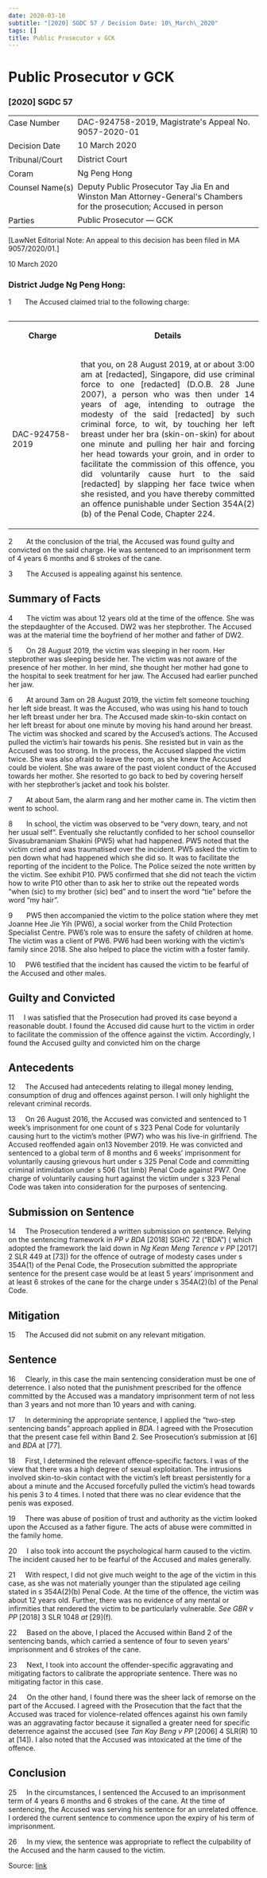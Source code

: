 ```yaml
---
date: 2020-03-10
subtitle: "[2020] SGDC 57 / Decision Date: 10\_March\_2020"
tags: []
title: Public Prosecutor v GCK
---
```

# Public Prosecutor _v_ GCK  

### \[2020\] SGDC 57

<table id="info-table"><tbody><tr class="info-row"><td class="txt-label" style="padding: 4px 0px; white-space: nowrap" valign="top">Case Number</td><td class="txt-body">DAC-924758-2019, Magistrate's Appeal No. 9057-2020-01</td></tr><tr class="info-row"><td class="txt-label" style="padding: 4px 0px; white-space: nowrap" valign="top">Decision Date</td><td class="txt-body">10 March 2020</td></tr><tr class="info-row"><td class="txt-label" style="padding: 4px 0px; white-space: nowrap" valign="top">Tribunal/Court</td><td class="txt-body">District Court</td></tr><tr class="info-row"><td class="txt-label" style="padding: 4px 0px; white-space: nowrap" valign="top">Coram</td><td class="txt-body">Ng Peng Hong</td></tr><tr class="info-row"><td class="txt-label" style="padding: 4px 0px; white-space: nowrap" valign="top">Counsel Name(s)</td><td class="txt-body">Deputy Public Prosecutor Tay Jia En and Winston Man Attorney-General's Chambers for the prosecution; Accused in person</td></tr><tr class="info-row"><td class="txt-label" style="padding: 4px 0px; white-space: nowrap" valign="top">Parties</td><td class="txt-body">Public Prosecutor — GCK</td></tr></tbody></table>

\[LawNet Editorial Note: An appeal to this decision has been filed in MA 9057/2020/01.\]

10 March 2020

### District Judge Ng Peng Hong:

1       The Accused claimed trial to the following charge:

<table align="left" cellpadding="0" cellspacing="0" class="Judg-2-tblr" frame="all" pgwide="1"><colgroup><col width="27.36%"> <col width="72.64%"> </colgroup><tbody><tr><td align="left" class="br" rowspan="1" valign="top"><p align="center" class="Table-Para-1"><b>Charge</b></p></td><td align="left" class="b" rowspan="1" valign="top"><p align="center" class="Table-Para-1"><b>Details</b></p></td></tr><tr><td align="left" class="r" rowspan="1" valign="middle"><p align="justify" class="Table-Para-1">DAC-924758-2019</p></td><td align="left" class="" rowspan="1" valign="middle"><p align="justify" class="Table-Para-1">that you, on 28 August 2019, at or about 3:00 am at [redacted], Singapore, did use criminal force to one [redacted] (D.O.B. 28 June 2007), a person who was then under 14 years of age, intending to outrage the modesty of the said [redacted] by such criminal force, to wit, by touching her left breast under her bra (skin-on-skin) for about one minute and pulling her hair and forcing her head towards your groin, and in order to facilitate the commission of this offence, you did voluntarily cause hurt to the said [redacted] by slapping her face twice when she resisted, and you have thereby committed an offence punishable under Section 354A(2)(b) of the Penal Code, Chapter 224.</p></td></tr></tbody></table>

  
  

2       At the conclusion of the trial, the Accused was found guilty and convicted on the said charge. He was sentenced to an imprisonment term of 4 years 6 months and 6 strokes of the cane.

3       The Accused is appealing against his sentence.

## Summary of Facts

4       The victim was about 12 years old at the time of the offence. She was the stepdaughter of the Accused. DW2 was her stepbrother. The Accused was at the material time the boyfriend of her mother and father of DW2.

5       On 28 August 2019, the victim was sleeping in her room. Her stepbrother was sleeping beside her. The victim was not aware of the presence of her mother. In her mind, she thought her mother had gone to the hospital to seek treatment for her jaw. The Accused had earlier punched her jaw.

6       At around 3am on 28 August 2019, the victim felt someone touching her left side breast. It was the Accused, who was using his hand to touch her left breast under her bra. The Accused made skin-to-skin contact on her left breast for about one minute by moving his hand around her breast. The victim was shocked and scared by the Accused’s actions. The Accused pulled the victim’s hair towards his penis. She resisted but in vain as the Accused was too strong. In the process, the Accused slapped the victim twice. She was also afraid to leave the room, as she knew the Accused could be violent. She was aware of the past violent conduct of the Accused towards her mother. She resorted to go back to bed by covering herself with her stepbrother’s jacket and took his bolster.

7       At about 5am, the alarm rang and her mother came in. The victim then went to school.

8       In school, the victim was observed to be “very down, teary, and not her usual self”. Eventually she reluctantly confided to her school counsellor Sivasubramaniam Shakini (PW5) what had happened. PW5 noted that the victim cried and was traumatised over the incident. PW5 asked the victim to pen down what had happened which she did so. It was to facilitate the reporting of the incident to the Police. The Police seized the note written by the victim. See exhibit P10. PW5 confirmed that she did not teach the victim how to write P10 other than to ask her to strike out the repeated words “when (sic) to my brother (sic) bed” and to insert the word “tie” before the word “my hair”.

9       PW5 then accompanied the victim to the police station where they met Joanne Hee Jie Yih (PW6), a social worker from the Child Protection Specialist Centre. PW6’s role was to ensure the safety of children at home. The victim was a client of PW6. PW6 had been working with the victim’s family since 2018. She also helped to place the victim with a foster family.

10     PW6 testified that the incident has caused the victim to be fearful of the Accused and other males.

## Guilty and Convicted

11     I was satisfied that the Prosecution had proved its case beyond a reasonable doubt. I found the Accused did cause hurt to the victim in order to facilitate the commission of the offence against the victim. Accordingly, I found the Accused guilty and convicted him on the charge

## Antecedents

12     The Accused had antecedents relating to illegal money lending, consumption of drug and offences against person. I will only highlight the relevant criminal records.

13     On 26 August 2016, the Accused was convicted and sentenced to 1 week’s imprisonment for one count of s 323 Penal Code for voluntarily causing hurt to the victim’s mother (PW7) who was his live-in girlfriend. The Accused reoffended again on13 November 2019. He was convicted and sentenced to a global term of 8 months and 6 weeks’ imprisonment for voluntarily causing grievous hurt under s 325 Penal Code and committing criminal intimidation under s 506 (1st limb) Penal Code against PW7. One charge of voluntarily causing hurt against the victim under s 323 Penal Code was taken into consideration for the purposes of sentencing.

## Submission on Sentence

14     The Prosecution tendered a written submission on sentence. Relying on the sentencing framework in _PP v BDA_ <span class="citation">\[2018\] SGHC 72</span> (“BDA”) ( which adopted the framework the laid down in _Ng Kean Meng Terence v PP_ <span class="citation">\[2017\] 2 SLR 449</span> at \[73\]) for the offence of outrage of modesty cases under s 354A(1) of the Penal Code, the Prosecution submitted the appropriate sentence for the present case would be at least 5 years’ imprisonment and at least 6 strokes of the cane for the charge under s 354A(2)(b) of the Penal Code.

## Mitigation

15     The Accused did not submit on any relevant mitigation.

## Sentence

16     Clearly, in this case the main sentencing consideration must be one of deterrence. I also noted that the punishment prescribed for the offence committed by the Accused was a mandatory imprisonment term of not less than 3 years and not more than 10 years and with caning.

17     In determining the appropriate sentence, I applied the “two-step sentencing bands” approach applied in _BDA_. I agreed with the Prosecution that the present case fell within Band 2. See Prosecution’s submission at \[6\] and _BDA_ at \[77\].

18     First, I determined the relevant offence-specific factors. I was of the view that there was a high degree of sexual exploitation. The intrusions involved skin-to-skin contact with the victim’s left breast persistently for a about a minute and the Accused forcefully pulled the victim’s head towards his penis 3 to 4 times. I noted that there was no clear evidence that the penis was exposed.

19     There was abuse of position of trust and authority as the victim looked upon the Accused as a father figure. The acts of abuse were committed in the family home.

20     I also took into account the psychological harm caused to the victim. The incident caused her to be fearful of the Accused and males generally.

21     With respect, I did not give much weight to the age of the victim in this case, as she was not materially younger than the stipulated age ceiling stated in s 354A(2)(b) Penal Code. At the time of the offence, the victim was about 12 years old. Further, there was no evidence of any mental or infirmities that rendered the victim to be particularly vulnerable. _See GBR v PP_ <span class="citation">\[2018\] 3 SLR 1048</span> _at_ \[29\](f)_._

22     Based on the above, I placed the Accused within Band 2 of the sentencing bands, which carried a sentence of four to seven years’ imprisonment and 6 strokes of the cane.

23     Next, I took into account the offender-specific aggravating and mitigating factors to calibrate the appropriate sentence. There was no mitigating factor in this case.

24     On the other hand, I found there was the sheer lack of remorse on the part of the Accused. I agreed with the Prosecution that the fact that the Accused was traced for violence-related offences against his own family was an aggravating factor because it signalled a greater need for specific deterrence against the accused (see _Tan Kay Beng v PP_ <span class="citation">\[2006\] 4 SLR(R) 10</span> at \[14\]). I also noted that the Accused was intoxicated at the time of the offence.

## Conclusion

25     In the circumstances, I sentenced the Accused to an imprisonment term of 4 years 6 months and 6 strokes of the cane. At the time of sentencing, the Accused was serving his sentence for an unrelated offence. I ordered the current sentence to commence upon the expiry of his term of imprisonment.

26     In my view, the sentence was appropriate to reflect the culpability of the Accused and the harm caused to the victim.


Source: [link](https://www.lawnet.sg:443/lawnet/web/lawnet/free-resources?p_p_id=freeresources_WAR_lawnet3baseportlet&p_p_lifecycle=1&p_p_state=normal&p_p_mode=view&_freeresources_WAR_lawnet3baseportlet_action=openContentPage&_freeresources_WAR_lawnet3baseportlet_docId=%2FJudgment%2F24246-SSP.xml)